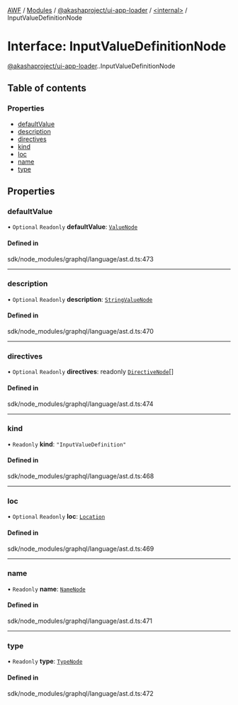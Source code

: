 [AWF](../README.md) / [Modules](../modules.md) / [@akashaproject/ui-app-loader](../modules/akashaproject_ui_app_loader.md) / [<internal\>](../modules/akashaproject_ui_app_loader._internal_.md) / InputValueDefinitionNode

# Interface: InputValueDefinitionNode

[@akashaproject/ui-app-loader](../modules/akashaproject_ui_app_loader.md).[<internal>](../modules/akashaproject_ui_app_loader._internal_.md).InputValueDefinitionNode

## Table of contents

### Properties

- [defaultValue](akashaproject_ui_app_loader._internal_.InputValueDefinitionNode.md#defaultvalue)
- [description](akashaproject_ui_app_loader._internal_.InputValueDefinitionNode.md#description)
- [directives](akashaproject_ui_app_loader._internal_.InputValueDefinitionNode.md#directives)
- [kind](akashaproject_ui_app_loader._internal_.InputValueDefinitionNode.md#kind)
- [loc](akashaproject_ui_app_loader._internal_.InputValueDefinitionNode.md#loc)
- [name](akashaproject_ui_app_loader._internal_.InputValueDefinitionNode.md#name)
- [type](akashaproject_ui_app_loader._internal_.InputValueDefinitionNode.md#type)

## Properties

### defaultValue

• `Optional` `Readonly` **defaultValue**: [`ValueNode`](../modules/akashaproject_ui_app_loader._internal_.md#valuenode)

#### Defined in

sdk/node_modules/graphql/language/ast.d.ts:473

___

### description

• `Optional` `Readonly` **description**: [`StringValueNode`](akashaproject_ui_app_loader._internal_.StringValueNode.md)

#### Defined in

sdk/node_modules/graphql/language/ast.d.ts:470

___

### directives

• `Optional` `Readonly` **directives**: readonly [`DirectiveNode`](akashaproject_ui_app_loader._internal_.DirectiveNode.md)[]

#### Defined in

sdk/node_modules/graphql/language/ast.d.ts:474

___

### kind

• `Readonly` **kind**: ``"InputValueDefinition"``

#### Defined in

sdk/node_modules/graphql/language/ast.d.ts:468

___

### loc

• `Optional` `Readonly` **loc**: [`Location`](../classes/akashaproject_ui_app_loader._internal_.Location.md)

#### Defined in

sdk/node_modules/graphql/language/ast.d.ts:469

___

### name

• `Readonly` **name**: [`NameNode`](akashaproject_ui_app_loader._internal_.NameNode.md)

#### Defined in

sdk/node_modules/graphql/language/ast.d.ts:471

___

### type

• `Readonly` **type**: [`TypeNode`](../modules/akashaproject_ui_app_loader._internal_.md#typenode)

#### Defined in

sdk/node_modules/graphql/language/ast.d.ts:472
